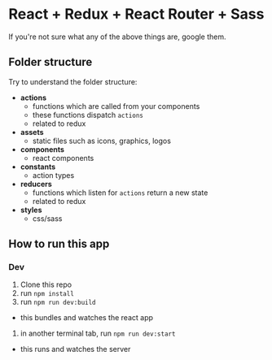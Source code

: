 # React + Redux + React Router + Sass
If you're not sure what any of the above things are, google them.

## Folder structure
Try to understand the folder structure:

- **actions**
  - functions which are called from your components
  - these functions dispatch `actions`
  - related to redux
- **assets**
  - static files such as icons, graphics, logos
- **components**
  - react components
- **constants**
  - action types
- **reducers**
  - functions which listen for `actions` return a new state
  - related to redux
- **styles**
  - css/sass

## How to run this app
### Dev
1. Clone this repo
1. run `npm install`
1. run `npm run dev:build`
  - this bundles and watches the react app
1. in another terminal tab, run `npm run dev:start`
  - this runs and watches the server
